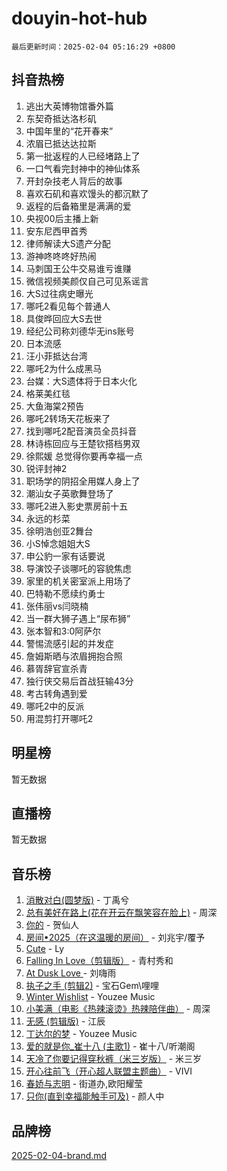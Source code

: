 # douyin-hot-hub

`最后更新时间：2025-02-04 05:16:29 +0800`

## 抖音热榜

1. 逃出大英博物馆番外篇
1. 东契奇抵达洛杉矶
1. 中国年里的“花开春来”
1. 浓眉已抵达达拉斯
1. 第一批返程的人已经堵路上了
1. 一口气看完封神中的神仙体系
1. 开封杂技老人背后的故事
1. 喜欢石矶和喜欢馒头的都沉默了
1. 返程的后备箱里是满满的爱
1. 央视00后主播上新
1. 安东尼西甲首秀
1. 律师解读大S遗产分配
1. 游神咚咚咚好热闹
1. 马刺国王公牛交易谁亏谁赚
1. 微信视频美颜仅自己可见系谣言
1. 大S过往病史曝光
1. 哪吒2看见每个普通人
1. 具俊晔回应大S去世
1. 经纪公司称刘德华无ins账号
1. 日本流感
1. 汪小菲抵达台湾
1. 哪吒2为什么成黑马
1. 台媒：大S遗体将于日本火化
1. 格莱美红毯
1. 大鱼海棠2预告
1. 哪吒2转场天花板来了
1. 找到哪吒2配音演员全员抖音
1. 林诗栋回应与王楚钦搭档男双
1. 徐熙媛 总觉得你要再幸福一点
1. 锐评封神2
1. 职场学的阴招全用媒人身上了
1. 潮汕女子英歌舞登场了
1. 哪吒2进入影史票房前十五
1. 永远的杉菜
1. 徐明浩创亚2舞台
1. 小S悼念姐姐大S
1. 申公豹一家有话要说
1. 导演饺子谈哪吒的容貌焦虑
1. 家里的机关密室派上用场了
1. 巴特勒不愿续约勇士
1. 张伟丽vs闫晓楠
1. 当一群大狮子遇上“尿布狮”
1. 张本智和3:0阿萨尔
1. 警惕流感引起的并发症
1. 詹姆斯晒与浓眉拥抱合照
1. 慕胥辞官宣杀青
1. 独行侠交易后首战狂输43分
1. 考古转角遇到爱
1. 哪吒2中的反派
1. 用混剪打开哪吒2

## 明星榜

暂无数据

## 直播榜

暂无数据

## 音乐榜

1. [消散对白(圆梦版)](https://sf3-cdn-tos.douyinstatic.com/obj/tos-cn-ve-2774/og4jB5I5IizzoZVAAAzWgBMAsMDWoArfwBOiFs) - 丁禹兮
1. [总有美好在路上(花在开云在飘笑容在脸上)](https://sf5-hl-cdn-tos.douyinstatic.com/obj/tos-cn-ve-2774/oU5u7NwtfBIvaNhoQBszOvAlRiAoiWAVVyBMq4) - 周深
1. [你的](https://sf5-hl-cdn-tos.douyinstatic.com/obj/tos-cn-ve-2774/oYuIeKf42jB7sEV6B2upMdpYAgfrQWj0FeRegh) - 贺仙人
1. [房间•2025（在这温暖的房间）](https://sf5-hl-cdn-tos.douyinstatic.com/obj/tos-cn-ve-2774/oMzJcnT8BgIetASeBfwfEeBQVNfACiCifhfZP7g) - 刘兆宇/覆予
1. [Cute](https://sf5-hl-cdn-tos.douyinstatic.com/obj/tos-cn-ve-2774/o4IbIzHWKAAB4wsS5qMBRiiAlEBGTpQRNfFvuo) - Ly
1. [Falling In Love（剪辑版）](https://sf5-hl-cdn-tos.douyinstatic.com/obj/tos-cn-ve-2774/o8ajpA8zzgBPahbBIO8AcKGBLJezFCRd1wfP9f) - 青村秀和
1. [ At Dusk  Love ](https://sf5-hl-cdn-tos.douyinstatic.com/obj/tos-cn-ve-2774/o8CrpCf5CaYgI4ZrtQgMQAFEfuGqNnRSDQAPBc) - 刘嗨雨
1. [执子之手 (剪辑2)](https://sf5-hl-cdn-tos.douyinstatic.com/obj/tos-cn-ve-2774/oUoZLQjCc31XzqsBnBQUNgeKtYPBcgbFDwtfcu) - 宝石Gem\哩哩
1. [Winter Wishlist](https://sf5-hl-cdn-tos.douyinstatic.com/obj/tos-cn-ve-2774/oIIgUOeamCFCVAzxN6MFRLIBlLGpUqQxeeHrLE) - Youzee Music
1. [小美满（电影《热辣滚烫》热辣陪伴曲）](https://sf5-hl-cdn-tos.douyinstatic.com/obj/tos-cn-ve-2774/o0GAn2lSgfZIDUgtevCGDQYnFg4CwnrBaxbTZL) - 周深
1. [无感 (剪辑版)](https://sf5-hl-cdn-tos.douyinstatic.com/obj/tos-cn-ve-2774/o0eIsUzJBDlQaQFC5OFlgbMEZC1TFYBftOBn6p) - 江辰
1. [丁达尔的梦](https://sf6-cdn-tos.douyinstatic.com/obj/tos-cn-ve-2774/oMU3WirUZBVQkAC9ccG5P2IQirziZM2RTInUY) - Youzee Music
1. [爱的就是你_崔十八 (主歌1)](https://sf5-hl-cdn-tos.douyinstatic.com/obj/tos-cn-ve-2774/oI5BO5DhFZ6UTcNCnZaOCBLtZ7WIMQGfgnXf5E) - 崔十八/听潮阁
1. [天冷了你要记得穿秋裤（米三岁版）](https://sf5-hl-cdn-tos.douyinstatic.com/obj/tos-cn-ve-2774/oQlIwVIDWiZ6BQilAorS7MA0AgCkQDvcZAdm1) - 米三岁
1. [开心往前飞（开心超人联盟主题曲）](https://sf5-hl-cdn-tos.douyinstatic.com/obj/tos-cn-ve-2774/9d8fb7c82cf1421fb93a9fe925275e0a) - VIVI
1. [春娇与志明](https://sf5-hl-cdn-tos.douyinstatic.com/obj/tos-cn-ve-2774/e530d8fceb7044b39707d7f9ff54add1) - 街道办,欧阳耀莹
1. [只你(直到幸福能触手可及)](https://sf5-hl-cdn-tos.douyinstatic.com/obj/tos-cn-ve-2774/o0lBkRDzFTeaVSUz3ZZSCBVtZ5DIMQGfgmEAuE) - 颜人中

## 品牌榜

[2025-02-04-brand.md](2025-02-04-brand.md)
